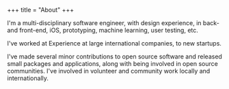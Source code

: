 +++
title = "About"
+++

I'm a multi-disciplinary software engineer, with design experience, in back- and front-end, iOS, prototyping, machine learning, user testing, etc.

I've worked at Experience at large international companies, to new startups.

I've made several minor contributions to open source software and released small packages and applications, along with being involved in open source communities. I've involved in volunteer and community work locally and internationally.
